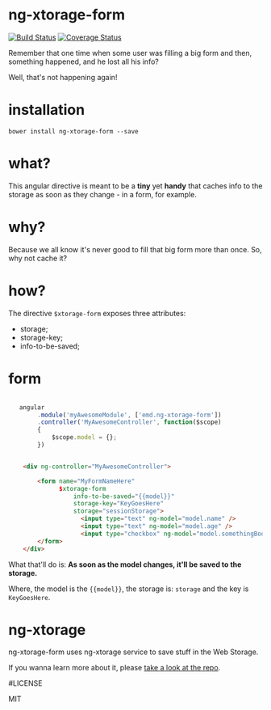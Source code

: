 # ng-xtorage-form

[![Build Status](https://travis-ci.org/ericmdantas/ng-xtorage-form.svg?branch=master)](https://travis-ci.org/ericmdantas/ng-xtorage)
[![Coverage Status](https://coveralls.io/repos/ericmdantas/ng-xtorage-form/badge.svg?branch=master)](https://coveralls.io/r/ericmdantas/ng-xtorage?branch=master)

Remember that one time when some user was filling a big form and then, something happened, and he lost all his info?

Well, that's not happening again!

# installation

```bower install ng-xtorage-form --save```


# what?

This angular directive is meant to be a **tiny** yet **handy** that caches info to the storage as soon as they change - in a form, for example.


# why?

Because we all know it's never good to fill that big form more than once. So, why not cache it?


# how?

The directive ```$xtorage-form``` exposes three attributes:


- storage;
- storage-key;
- info-to-be-saved;


# form

```javascript

   angular
        .module('myAwesomeModule', ['emd.ng-xtorage-form'])
        .controller('MyAwesomeController', function($scope)
        {
            $scope.model = {};
        })
```

```html

    <div ng-controller="MyAwesomeController">

        <form name="MyFormNameHere"
              $xtorage-form
                  info-to-be-saved="{{model}}"
                  storage-key="KeyGoesHere"
                  storage="sessionStorage">
                    <input type="text" ng-model="model.name" />
                    <input type="text" ng-model="model.age" />
                    <input type="checkbox" ng-model="model.somethingBoolean" />
        </form>
    </div>
```


What that'll do is: **As soon as the model changes, it'll be saved to the storage.**

Where, the model is the ```{{model}}```, the storage is: ```storage``` and the key is ```KeyGoesHere```.

# ng-xtorage

ng-xtorage-form uses ng-xtorage service to save stuff in the Web Storage.

If you wanna learn more about it, please [take a look at the repo](https://github.com/ericmdantas/ng-xtorage).

#LICENSE

MIT